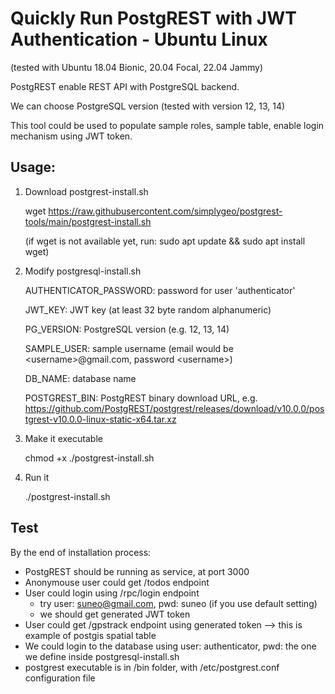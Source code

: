# Quickly Run PostgREST with JWT Authentication - Ubuntu Linux
(tested with Ubuntu 18.04 Bionic, 20.04 Focal, 22.04 Jammy)

PostgREST enable REST API with PostgreSQL backend.

We can choose PostgreSQL version (tested with version 12, 13, 14)

This tool could be used to populate sample roles, sample table, enable login mechanism using JWT token.

## Usage:

1. Download postgrest-install.sh

    wget https://raw.githubusercontent.com/simplygeo/postgrest-tools/main/postgrest-install.sh
    
    (if wget is not available yet, run: sudo apt update && sudo apt install wget)

2. Modify postgresql-install.sh

    AUTHENTICATOR_PASSWORD: password for user 'authenticator'

    JWT_KEY: JWT key (at least 32 byte random alphanumeric)
    
    PG_VERSION: PostgreSQL version (e.g. 12, 13, 14)

    SAMPLE_USER: sample username (email would be \<username\>@gmail.com, password \<username\>)

    DB_NAME: database name

    POSTGREST_BIN: PostgREST binary download URL, e.g. https://github.com/PostgREST/postgrest/releases/download/v10.0.0/postgrest-v10.0.0-linux-static-x64.tar.xz

3. Make it executable

    chmod +x ./postgrest-install.sh

4. Run it

    ./postgrest-install.sh


## Test

By the end of installation process:
- PostgREST should be running as service, at port 3000
- Anonymouse user could get /todos endpoint
- User could login using /rpc/login endpoint
    - try user: suneo@gmail.com, pwd: suneo (if you use default setting)
    - we should get generated JWT token
- User could get /gpstrack endpoint using generated token --> this is example of postgis spatial table
- We could login to the database using user: authenticator, pwd: the one we define inside postgresql-install.sh
- postgrest executable is in /bin folder, with /etc/postgrest.conf configuration file
